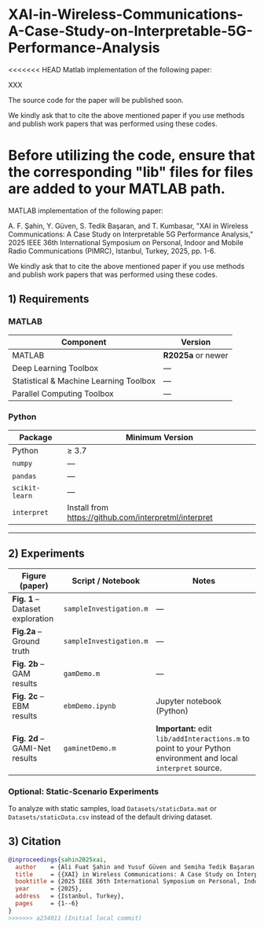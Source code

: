 # XAI-in-Wireless-Communications-A-Case-Study-on-Interpretable-5G-Performance-Analysis

<<<<<<< HEAD
Matlab implementation of the following paper:

XXX

The source code for the paper will be published soon.

We kindly ask that to cite the above mentioned paper if you use methods and publish work papers that was performed using these codes.

Before utilizing the code, ensure that the corresponding "lib" files for files are added to your MATLAB path.
=======
MATLAB implementation of the following paper:

A. F. Şahin, Y. Güven, S. Tedik Başaran, and T. Kumbasar, "XAI in Wireless Communications: A Case Study on Interpretable 5G Performance Analysis," 2025 IEEE 36th International Symposium on Personal, Indoor and Mobile Radio Communications (PIMRC), Istanbul, Turkey, 2025, pp. 1-6.

We kindly ask that to cite the above mentioned paper if you use methods and publish work papers that was performed using these codes.

## 1)  Requirements

### MATLAB
| Component                                             | Version        |
|-------------------------------------------------------|----------------|
| MATLAB                                                | **R2025a** or newer |
| Deep Learning Toolbox                                 | —              |
| Statistical & Machine Learning Toolbox                | —              |
| Parallel Computing Toolbox                            | —              |

### Python
| Package         | Minimum Version |
|-----------------|-----------------|
| Python          | ≥ 3.7           |
| `numpy`         | —               |
| `pandas`        | —               |
| `scikit-learn`  | —               |
| `interpret`     | Install from <https://github.com/interpretml/interpret> |

---

## 2) Experiments

| Figure (paper) | Script / Notebook | Notes |
|----------------|-------------------|-------|
| **Fig. 1** – Dataset exploration | `sampleInvestigation.m` | — |
| **Fig.2a** –  Ground truth | `sampleInvestigation.m` | — |
| **Fig. 2b** – GAM results        | `gamDemo.m`             | — |
| **Fig. 2c** – EBM results        | `ebmDemo.ipynb`         | Jupyter notebook (Python) |
| **Fig. 2d** – GAMI-Net results   | `gaminetDemo.m`         | **Important:** edit `lib/addInteractions.m` to point to your Python environment and local `interpret` source. |

### Optional: Static-Scenario Experiments
To analyze with static samples, load `Datasets/staticData.mat` or `Datasets/staticData.csv` instead of the default driving dataset.

## 3)  Citation

```bibtex
@inproceedings{sahin2025xai,
  author    = {Ali Fuat Şahin and Yusuf Güven and Semiha Tedik Başaran and Tufan Kumbasar},
  title     = {{XAI} in Wireless Communications: A Case Study on Interpretable 5G Performance Analysis},
  booktitle = {2025 IEEE 36th International Symposium on Personal, Indoor and Mobile Radio Communications (PIMRC)},
  year      = {2025},
  address   = {Istanbul, Turkey},
  pages     = {1--6}
}
>>>>>>> a234011 (Initial local commit)
